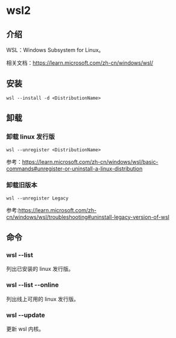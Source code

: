 # wsl2

## 介绍

WSL：Windows Subsystem for Linux。

相关文档：<https://learn.microsoft.com/zh-cn/windows/wsl/>

## 安装

```
wsl --install -d <DistributionName>
```

## 卸载

### 卸载 linux 发行版

```
wsl --unregister <DistributionName>
```

参考：<https://learn.microsoft.com/zh-cn/windows/wsl/basic-commands#unregister-or-uninstall-a-linux-distribution>

### 卸载旧版本

```
wsl --unregister Legacy
```

参考:<https://learn.microsoft.com/zh-cn/windows/wsl/troubleshooting#uninstall-legacy-version-of-wsl>

## 命令

### wsl --list

列出已安装的 linux 发行版。

### wsl --list --online

列出线上可用的 linux 发行版。

### wsl --update

更新 wsl 内核。
